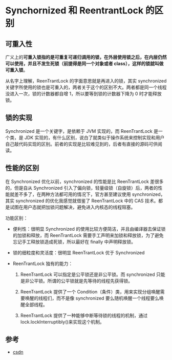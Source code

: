 # Synchornized 和 ReentrantLock 的区别

## 可重入性

广义上的**可重入锁指的是可重复可递归调用的锁，在外层使用锁之后，在内层仍然可以使用，并且不发生死锁（前提得是同一个对象或者 class），这样的锁就叫做可重入锁**。

从名字上理解，ReenTrantLock 的字面意思就是再进入的锁，其实 synchronized 关键字所使用的锁也是可重入的，两者关于这个的区别不大。两者都是同一个线程没进入一次，锁的计数器都自增 1，所以要等到锁的计数器下降为 0 时才能释放锁。

## 锁的实现

Synchronized 是一个关键字，是依赖于 JVM 实现的，而 ReenTrantLock 是一个类，是 JDK 实现的，有什么区别，说白了就类似于操作系统来控制实现和用户自己敲代码实现的区别。前者的实现是比较难见到的，后者有直接的源码可供阅读。

## 性能的区别

在 Synchronized 优化以前，synchronized 的性能是比 ReenTrantLock 差很多的，但是自从 Synchronized 引入了偏向锁，轻量级锁（自旋锁）后，两者的性能就差不多了，在两种方法都可用的情况下，官方甚至建议使用 synchronized，其实 synchronized 的优化我感觉就借鉴了 ReenTrantLock 中的 CAS 技术。都是试图在用户态就把加锁问题解决，避免进入内核态的线程阻塞。

功能区别：

- 便利性：很明显 Synchronized 的使用比较方便简洁，并且由编译器去保证锁的加锁和释放，而 ReenTrantLock 需要手工声明来加锁和释放锁，为了避免忘记手工释放锁造成死锁，所以最好在 finally 中声明释放锁。

- 锁的细粒度和灵活度：很明显 ReenTrantLock 优于 Synchronized

- ReenTrantLock 独有的能力：

  1. ReenTrantLock 可以指定是公平锁还是非公平锁。而 synchronized 只能是非公平锁。所谓的公平锁就是先等待的线程先获得锁。

  2. ReenTrantLock 提供了一个 Condition（条件）类，用来实现分组唤醒需要唤醒的线程们，而不是像 synchronized 要么随机唤醒一个线程要么唤醒全部线程。

  3. ReenTrantLock 提供了一种能够中断等待锁的线程的机制，通过 lock.lockInterruptibly()来实现这个机制。

## 参考

- [csdn](https://blog.csdn.net/moonpure/article/details/80443817)
